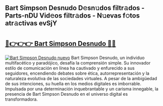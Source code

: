 ## Bart Simpson Desnudo D𝚎sn𝚞dos filtr𝚊dos - Parts-nDU Vid𝚎os filtr𝚊dos - N𝚞evas f𝚘tos atr𝚊ctivas evSjY

# <h2><a href="http://mbcxji.tromn.icu/?c=Bart+Simpson+Desnudo">🔗👉👉👉 Bart Simpson Desnudo 🔗🔗</a></h2>

[![Bart Simpson Desnudo nuevo](https://i.imgur.com/pEAQMta.gif)](http://mbcxji.tromn.icu/?c=Bart+Simpson+Desnudo)
Bart Simpson Desnudo, un individuo multifacético y paradójico, desafía la comprensión simple. Su innovador estilo de comunicación en línea ha cautivado y enfurecido a sus seguidores, encendiendo debates sobre ética, autorrepresentación y la naturaleza evolutiva de las sociedades virtuales. A pesar de la ambigüedad de sus intenciones, su huella en los medios digitales es imborrable. Impulsada por una determinación inquebrantable y un carisma innegable, la presencia de Bart Simpson Desnudo en el universo digital es transformadora.
